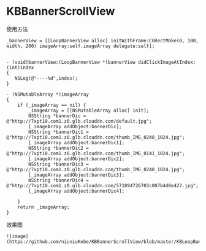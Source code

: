 # KBBannerScrollView

使用方法

    _bannerView = [[LoopBannerView alloc] initWithFrame:CGRectMake(0, 100, width, 200) imageArray:self.imageArray delegate:self];


    - (void)bannerView:(LoopBannerView *)bannerView didClickImageAtIndex:(int)index
    {
       NSLog(@"----%d",index);
    }

    - (NSMutableArray *)imageArray
    {
        if (_imageArray == nil) {
            _imageArray = [[NSMutableArray alloc] init];
            NSString *bannerDic = @"http://7xpt10.com1.z0.glb.clouddn.com/default.jpg";
            [_imageArray addObject:bannerDic];
            NSString *bannerDic1 = @"http://7xpt10.com1.z0.glb.clouddn.com/thumb_IMG_0248_1024.jpg";
            [_imageArray addObject:bannerDic1];
            NSString *bannerDic2 = @"http://7xpt10.com1.z0.glb.clouddn.com/thumb_IMG_0141_1024.jpg";
            [_imageArray addObject:bannerDic2];
            NSString *bannerDic3 = @"http://7xpt10.com1.z0.glb.clouddn.com/thumb_IMG_0248_1024.jpg";
            [_imageArray addObject:bannerDic3];
            NSString *bannerDic4 = @"http://7xpt10.com1.z0.glb.clouddn.com/571894726703c007b4d0e427.jpg";
            [_imageArray addObject:bannerDic4];
        
        }
        return _imageArray;
    }


效果图

    ![image](https://github.com/niuniuKobe/KBBannerScrollView/blob/master/KBLoopBannerViewDemo/demo.gif)

